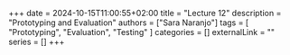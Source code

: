 +++ 
date = 2024-10-15T11:00:55+02:00
title = "Lecture 12"
description = "Prototyping and Evaluation"
authors = ["Sara Naranjo"]
tags = [
    "Prototyping",
    "Evaluation",
    "Testing"
    ]
categories = []
externalLink = ""
series = []
+++